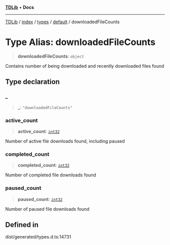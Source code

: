 [**TDLib**](../../../../../../README.md) • **Docs**

***

[TDLib](../../../../../../modules.md) / [index](../../../../../README.md) / [types](../../../README.md) / [default](../README.md) / downloadedFileCounts

# Type Alias: downloadedFileCounts

> **downloadedFileCounts**: `object`

Contains number of being downloaded and recently downloaded files found

## Type declaration

### \_

> **\_**: `"downloadedFileCounts"`

### active\_count

> **active\_count**: [`int32`](int32-1.md)

Number of active file downloads found, including paused

### completed\_count

> **completed\_count**: [`int32`](int32-1.md)

Number of completed file downloads found

### paused\_count

> **paused\_count**: [`int32`](int32-1.md)

Number of paused file downloads found

## Defined in

dist/generated/types.d.ts:14731

